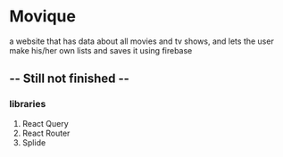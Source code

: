 # Movique
a website that has data about all movies and tv shows, and lets the user make his/her own lists and saves it using firebase
## -- Still not finished --

### libraries
1. React Query
2. React Router
3. Splide 
